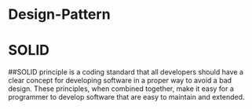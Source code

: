 # Design-Pattern
# SOLID  
##SOLID 
principle is a coding standard that all developers should have a clear 
concept for developing software in a proper way to avoid a bad design. 
These principles, when combined together, make it easy for a programmer 
to develop software that are easy to maintain and extended.
